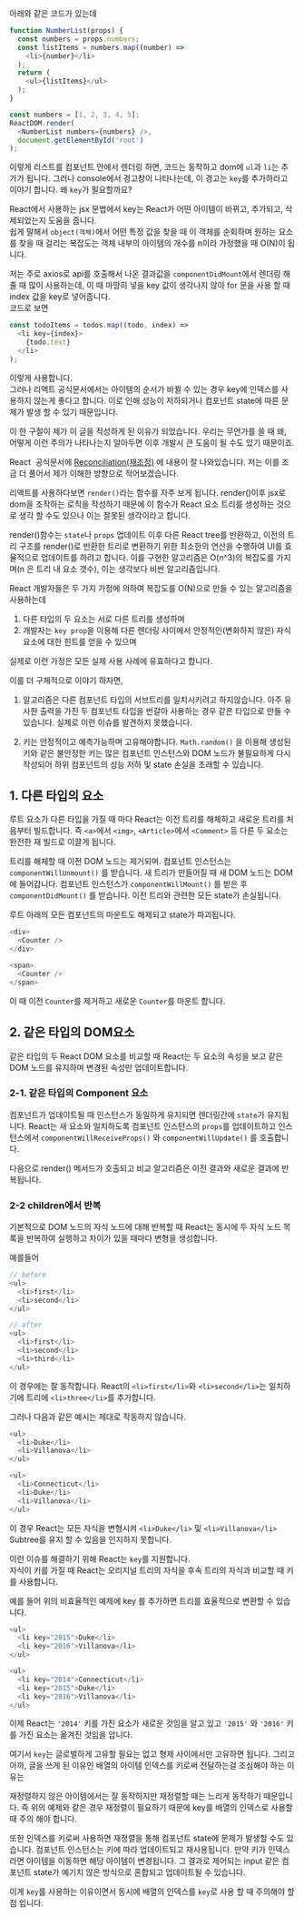 아래와 같은 코드가 있는데
```js
function NumberList(props) {
  const numbers = props.numbers;
  const listItems = numbers.map((number) =>
    <li>{number}</li>
  );
  return (
    <ul>{listItems}</ul>
  );
}

const numbers = [1, 2, 3, 4, 5];
ReactDOM.render(
  <NumberList numbers={numbers} />,
  document.getElementById('root')
);
```

이렇게 리스트를 컴포넌트 안에서 렌더링 하면, 코드는 동작하고 dom에 `ul`과 `li`는 추가가 됩니다. 그러나 console에서 경고창이 나타나는데, 이 경고는 `key`를 추가하라고 이야기 합니다. 왜 `key`가 필요할까요?

React에서 사용하는 jsx 문법에서 key는 React가 어떤 아이템이 바뀌고, 추가되고, 삭제되었는지 도움을 줍니다.  
쉽게 말해서 `object(객체)`에서 어떤 특정 값을 찾을 때 이 객체를 순회하며 원하는 요소를 찾을 때 걸리는 복잡도는 객체 내부의 아이템의 개수를 n이라 가정했을 때 O(N)이 됩니다.

저는 주로 axios로 api를 호출해서 나온 결과값을 `componentDidMount`에서 렌더링 해줄 때 많이 사용하는데, 이 때 마땅히 넣을 key 값이 생각나지 않아 for 문을 사용 할 때 index 값을 key로 넣어줍니다.  
코드로 보면

```js
const todoItems = todos.map((todo, index) =>
  <li key={index}>
    {todo.text}
  </li>
);
```
이렇게 사용합니다.  
그러나 리액트 공식문서에서는 아이템의 순서가 바뀔 수 있는 경우 key에 인덱스를 사용하지 않는게 좋다고 합니다. 이로 인해 성능이 저하되거나 컴포넌트 state에 따른 문제가 발생 할 수 있기 때문입니다.

이 한 구절이 제가 이 글을 작성하게 된 이유가 되었습니다. 우리는 무언가를 쓸 때 왜, 어떻게 이런 주의가 나타나는지 알아두면 이후 개발시 큰 도움이 될 수도 있기 때문이죠.

React  공식문서에 [Reconciliation(재조정)](https://reactjs-kr.firebaseapp.com/docs/reconciliation.html) 에 내용이 잘 나와있습니다. 저는 이를 조금 더 풀어서 제가 이해한 방향으로 적어보겠습니다.

리액트를 사용하다보면 `render()`라는 함수를 자주 보게 됩니다. render()이후  jsx로 dom을 조작하는 로직을 작성하기 때문에 이 함수가 React 요소 트리를 생성하는 것으로 생각 할 수도 있으나 이는 잘못된 생각이라고 합니다.

render()함수는 `state`나 `props` 업데이트 이후 다른 React tree를 반환하고, 이전의 트리 구조를 render()로 반환한 트리로 변환하기 위한 최소한의 연산을 수행하여 UI를 효율적으로 업데이트를 하려고 합니다. 이를 구현한 알고리즘은 O(n^3)의 복잡도를 가지며(n 은 트리 내 요소 갯수), 이는 생각보다 비싼 알고리즘입니다.

React 개발자들은 두 가지 가정에 의하여 복잡도를 O(N)으로 만들 수 있는 알고리즘을 사용하는데
1. 다른 타입의 두 요소는 서로 다른 트리를 생성하며
2. 개발자는 `key prop`을 이용해 다른 렌더링 사이에서 안정적인(변화하지 않은) 자식 요소에 대한 힌트를 얻을 수 있으며

실제로 이런 가정은 모든 실제 사용 사례에 유효하다고 합니다.

이를 더 구체적으로 이야기 하자면,

1. 알고리즘은 다른 컴포넌트 타입의 서브트리를 일치시키려고 하지않습니다. 아주 유사한 출력을 가진 두 컴포넌트 타입을 번갈아 사용하는 경우 같은 타입으로 만들 수 있습니다. 실제로 이런 이슈를 발견하지 못했습니다.

2. 키는 안정적이고 예측가능하며 고유해야합니다. `Math.random()` 을 이용해 생성된 키와 같은 불안정한 키는 많은 컴포넌트 인스턴스와 DOM 노드가 불필요하게 다시 작성되어 하위 컴포넌트의 성능 저하 및 state 손실을 초래할 수 있습니다.

## 1. 다른 타입의 요소
루트 요소가 다른 타입을 가질 때 마다 React는 이전 트리를 해체하고 새로운 트리를 처음부터 빌드합니다. 즉 `<a>`에서 `<img>`, `<Article>`에서 `<Comment>` 등 다른 두 요소는 완전한 재 빌드로 이끌게 됩니다.

트리를 해체할 때 이전 DOM 노드는 제거되며. 컴포넌트 인스턴스는 `componentWillUnmount()` 를 받습니다. 새 트리가 만들어질 때 새 DOM 노드는 DOM에 들어갑니다. 컴포넌트 인스턴스가 `componentWillMount()` 를 받은 후 `componentDidMount()` 를 받습니다. 이전 트리와 관련한 모든 state가 손실됩니다.

루트 아래의 모든 컴포넌트의 마운트도 해제되고 state가 파괴됩니다. 
```js
<div>
  <Counter />
</div>

<span>
  <Counter />
</span>
```
이 때 이전 `Counter`를 제거하고 새로운 `Counter`를 마운트 합니다.

## 2. 같은 타입의 DOM요소
같은 타입의 두 React DOM 요소를 비교할 때 React는 두 요소의 속성을 보고 같은 DOM 노드를 유지하며 변경된 속성만 업데이트합니다.

### 2-1. 같은 타입의 Component 요소
컴포넌트가 업데이트될 때 인스턴스가 동일하게 유지되면 렌더링간에 `state`가 유지됩니다. React는 새 요소와 일치하도록 컴포넌트 인스턴스의 `props`를 업데이트하고 인스턴스에서 `componentWillReceiveProps()` 와 `componentWillUpdate()` 를 호출합니다.

다음으로 render() 메서드가 호출되고 비교 알고리즘은 이전 결과와 새로운 결과에 반복됩니다.

### 2-2 children에서 반복
기본적으로 DOM 노드의 자식 노드에 대해 반복할 때 React는 동시에 두 자식 노드 목록을 반복하여 실행하고 차이가 있을 때마다 변형을 생성합니다.

예를들어
```js
// before
<ul>
  <li>first</li>
  <li>second</li>
</ul>

// after
<ul>
  <li>first</li>
  <li>second</li>
  <li>third</li>
</ul>
```
이 경우에는 잘 동작합니다. React의 `<li>first</li>`와 `<li>second</li>`는 일치하기에 트리에 `<li>three</li>`를 추가합니다.

그러나 다음과 같은 예시는 제대로 작동하지 않습니다.
```js
<ul>
  <li>Duke</li>
  <li>Villanova</li>
</ul>

<ul>
  <li>Connecticut</li>
  <li>Duke</li>
  <li>Villanova</li>
</ul>
```

이 경우 React는 모든 자식을 변형시켜 `<li>Duke</li>` 및 `<li>Villanova</li>` Subtree를 유지 할 수 있음을 인지하지 못합니다.

이런 이슈를 해결하기 위해 React는 `key`를 지원합니다.  
자식이 키를 가질 때 React는 오리지널 트리의 자식을 후속 트리의 자식과 비교할 때 키를 사용합니다.  

예를 들어 위의 비효율적인 예제에 key 를 추가하면 트리를 효율적으로 변환할 수 있습니다.
```js
<ul>
  <li key="2015">Duke</li>
  <li key="2016">Villanova</li>
</ul>

<ul>
  <li key="2014">Connecticut</li>
  <li key="2015">Duke</li>
  <li key="2016">Villanova</li>
</ul>
```
이제 React는 `'2014'` 키를 가진 요소가 새로운 것임을 알고 있고 `'2015'` 와 `'2016'` 키를 가진 요소는 옮겨진 것임을 압니다.

여기서 `key`는 글로벌하게 고유할 필요는 없고 형제 사이에서만 고유하면 됩니다. 그리고 아까, 글을 쓰게 된 이유인 배열의 아이템 인덱스를 키로써 전달하는걸 조심해야 하는 이유는

재정렬하지 않은 아이템에서는 잘 동작하지만 재정렬할 때는 느리게 동작하기 때문입니다. 즉 위의 예제와 같은 경우 재정렬이 필요하기 때문에 key를 배열의 인덱스로 사용할 때 주의 해야 합니다.

또한 인덱스를 키로써 사용하면 재정렬을 통해 컴포넌트 state에 문제가 발생할 수도 있습니다. 컴포넌트 인스턴스는 키에 따라 업데이트되고 재사용됩니다. 만약 키가 인덱스라면 아이템을 이동하면 해당 아이템이 변경됩니다. 그 결과로 제어되는 input 같은 컴포넌트 state가 예기치 않은 방식으로 혼합되고 업데이트될 수 있습니다.

이게 `key`를 사용하는 이유이면서 동시에 배열의 인덱스를  `key`로 사용 할 때 주의해야 할 점 입니다.